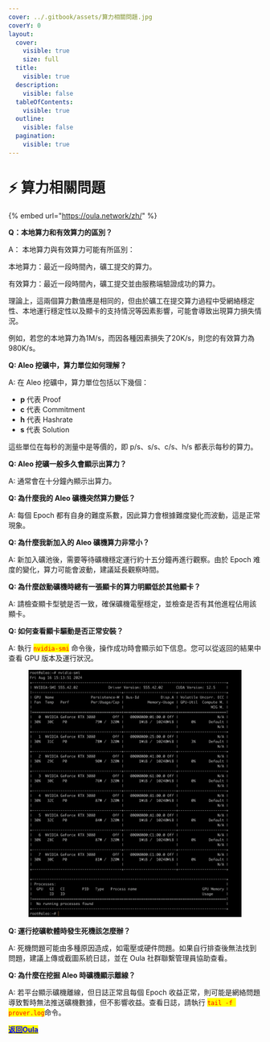 ```yaml
---
cover: ../.gitbook/assets/算力相關問題.jpg
coverY: 0
layout:
  cover:
    visible: true
    size: full
  title:
    visible: true
  description:
    visible: false
  tableOfContents:
    visible: true
  outline:
    visible: false
  pagination:
    visible: true
---
```


# ⚡ 算力相關問題

{% embed url="https://oula.network/zh/" %}

**Q：本地算力和有效算力的區別？**

A： 本地算力與有效算力可能有所區別：

本地算力：最近一段時間內，礦工提交的算力。

有效算力：最近一段時間內，礦工提交並由服務端驗證成功的算力。

理論上，這兩個算力數值應是相同的，但由於礦工在提交算力過程中受網絡穩定性、本地運行穩定性以及顯卡的支持情況等因素影響，可能會導致出現算力損失情況。

例如，若您的本地算力為1M/s，而因各種因素損失了20K/s，則您的有效算力為980K/s。



**Q: Aleo 挖礦中，算力單位如何理解？**

A: 在 Aleo 挖礦中，算力單位包括以下幾個：

* **p** 代表 Proof
* **c** 代表 Commitment
* **h** 代表 Hashrate
* **s** 代表 Solution

這些單位在每秒的測量中是等價的，即 p/s、s/s、c/s、h/s 都表示每秒的算力。



**Q: Aleo 挖礦一般多久會顯示出算力？**

A: 通常會在十分鐘內顯示出算力。



**Q: 為什麼我的 Aleo 礦機突然算力變低？**

A: 每個 Epoch 都有自身的難度系數，因此算力會根據難度變化而波動，這是正常現象。



**Q: 為什麼我新加入的 Aleo 礦機算力非常小？**

A: 新加入礦池後，需要等待礦機穩定運行約十五分鐘再進行觀察。由於 Epoch 难度的變化，算力可能會波動，建議延長觀察時間。



**Q: 為什麼啟動礦機時總有一張顯卡的算力明顯低於其他顯卡？**

A: 請檢查顯卡型號是否一致，確保礦機電壓穩定，並檢查是否有其他進程佔用該顯卡。



**Q: 如何查看顯卡驅動是否正常安裝？**

A: 執行 <mark style="color:red;">`nvidia-smi`</mark> 命令後，操作成功時會顯示如下信息。您可以從返回的結果中查看 GPU 版本及運行狀況。

<figure><img src="../.gitbook/assets/image (5).png" alt=""><figcaption></figcaption></figure>



**Q: 運行挖礦軟體時發生死機該怎麼辦？**

A: 死機問題可能由多種原因造成，如電壓或硬件問題。如果自行排查後無法找到問題，建議上傳或截圖系統日誌，並在 Oula 社群聯繫管理員協助查看。



**Q: 為什麼在挖掘 Aleo 時礦機顯示離線？**

A: 若平台顯示礦機離線，但日誌正常且每個 Epoch 收益正常，則可能是網絡問題導致暫時無法推送礦機數據，但不影響收益。查看日誌，請執行 <mark style="color:red;">`tail -f prover.log`</mark>命令。



[<mark style="color:blue;">**返回Oula**</mark>](https://oula.network/zh/login)
